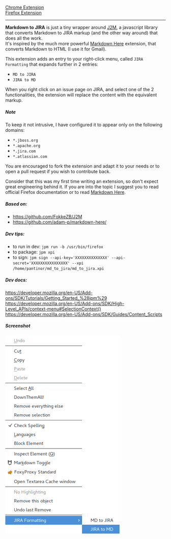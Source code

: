 [Chrome Extension](https://chrome.google.com/webstore/detail/jjmmhbaklhogjgcccbmhfllhmfdamagg)  
[Firefox Extension](https://addons.mozilla.org/en-US/firefox/addon/markdown-to-jira/?src=cb-dl-created)  

-----------------------------

**Markdown to JIRA** is just a tiny wrapper around [J2M](http://j2m.fokkezb.nl/), a javascript library that converts Markdown to JIRA markup (and the other way around) that does all the work.  
It's inspired by the much more powerful [Markdown Here](http://markdown-here.com/) extension, that converts Markdown to HTML (I use it for Gmail).

This extension adds an entry to your right-click menu, called `JIRA Formatting` that expands further in 2 entries:

- `MD to JIRA`
- `JIRA to MD`

When you right click on an issue page on JIRA, and select one of the 2 functionalities, the extension will replace the content with the equivalent markup.

##### Note
To keep it not intrusive, I have configured it to appear only on the following domains:

- `*.jboss.org`
- `*.apache.org`
- `*.jira.com`
- `*.atlassian.com`

You are encouraged to fork the extension and adapt it to your needs or to open a pull request if you wish to contribute back.

Consider that this was my first time writing an extension, so don't expect great engineering behind it. If you are into the topic I suggest you to read official Firefox documentation or to read [Markdown Here](https://github.com/adam-p/markdown-here/).


##### Based on:
- https://github.com/FokkeZB/J2M
- https://github.com/adam-p/markdown-here/


##### Dev tips:
- to run in dev: `jpm run -b /usr/bin/firefox`  
- to package: `jpm xpi`  
- to sign: `jpm sign --api-key='XXXXXXXXXXXXXX' --api-secret='XXXXXXXXXXXXXXXX' --xpi   /home/pantinor/md_to_jira/md_to_jira.xpi`

##### Dev docs:
https://developer.mozilla.org/en-US/Add-ons/SDK/Tutorials/Getting_Started_%28jpm%29  
https://developer.mozilla.org/en-US/Add-ons/SDK/High-Level_APIs/context-menu#SelectionContext()  
https://developer.mozilla.org/en-US/Add-ons/SDK/Guides/Content_Scripts  


##### Screenshot

![Screenshot](/screenshot.png?raw=true "Screenshot")
